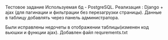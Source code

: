 Тестовое задание
Используемая бд - PostgreSQL.
Реализация :
Django + ajax (для пагинации и фильтрации без перезагрузки страницы).
Данные в таблицу добавлять через панель администратора. 

Были исправлены недочеты в отображении таблицы(изменен код вьюшки и функции ajax).
Добавлен файл requrements.txt
